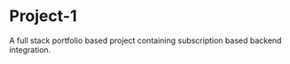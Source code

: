 # Project-1
A full stack portfolio based project containing subscription based backend integration.

